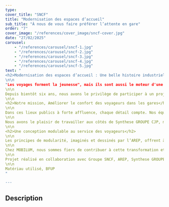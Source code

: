 ```yaml
---
type: 
cover_title: "SNCF"
title: "Modernisation des espaces d’accueil"
sub_title: "À nous de vous faire préférer l’attente en gare"
order: "7"
cover_image: "/references/cover_image/sncf-cover.jpg"
date: "27/02/2025"
carousel:
    - "/references/carousel/sncf-1.jpg"
    - "/references/carousel/sncf-2.jpg"
    - "/references/carousel/sncf-3.jpg"
    - "/references/carousel/sncf-4.jpg"
    - "/references/carousel/sncf-5.jpg"
text: "
<h2>Modernisation des espaces d’accueil : Une belle histoire industrielle en mouvement </h2>
\n\n 
"Les voyages forment la jeunesse", mais ils sont aussi le moteur d'une belle aventure industrielle !
\n\n
Depuis bientôt six ans, nous avons le privilège de participer à un projet d’envergure la modernisation des espaces d’accueil en gare pour le Groupe SNCF. Aujourd’hui, plus de 244 gares à travers la France sont équipées de ces nouveaux aménagements, apportant confort et modernité aux voyageurs du quotidien.
\n\n
<h2>Notre mission, Améliorer le confort des voyageurs dans les gares</h2>
\n\n
Dans ces lieux publics à forte affluence, chaque détail compte. Nos équipes ont ainsi façonné plusieurs milliers de pièces, contribuant à transformer ces espaces en véritables lieux de vie adaptés aux besoins des usagers. Ce projet de grande ampleur repose sur une collaboration étroite avec plusieurs acteurs industriels et architecturaux.
\n\n
Nous avons le plaisir de travailler aux côtés de Synthese GROUPE CJP, mandataire du projet, chargé de la fabrication d’autres composants et de l’installation des modules directement en gare.
\n\n
<h2>Une conception modulable au service des voyageurs</h2>
\n\n
Les principes de modularité, imaginés et dessinés par l’AREP, offrent à chaque gare la possibilité de créer son propre espace de vie. Cette flexibilité permet d’adapter les installations en fonction des besoins spécifiques de chaque site, garantissant ainsi un cadre d’attente plus agréable et ergonomique.
\n\n
Chez MOBILUM, nous sommes fiers de contribuer à cette transformation et, qui sait, peut-être de vous faire apprécier l’attente en gare ! 
\n\n
Projet réalisé en collaboration avec Groupe SNCF, AREP, Synthese GROUPE CJP
\n\n
Matériau utilisé, BFUP
"

---
```

<!-- Dans le champ texte, \n pour faire un retour à la ligne, \n\n pour faire un nouveau paragraphe -->

## Description
